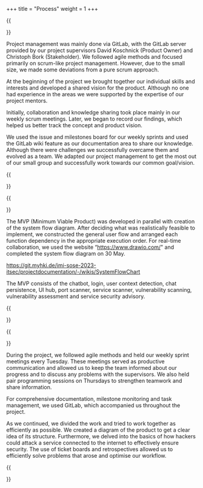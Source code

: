 +++
title = "Process"
weight = 1
+++



{{<section title="Organization / Team management">}}

Project management was mainly done via GitLab, with the GitLab server provided by our project supervisors David Koschnick (Product Owner) and Christoph Bork (Stakeholder).
We followed agile methods and focused primarily on scrum-like project management.
However, due to the small size, we made some deviations from a pure scrum approach.

At the beginning of the project we brought together our individual skills and interests and developed a shared vision for the product.
Although no one had experience in the areas we were supported by the expertise of our project mentors.

Initially, collaboration and knowledge sharing took place mainly in our weekly scrum meetings.
Later, we began to record our findings, which helped us better track the concept and product vision.

We used the issue and milestones board for our weekly sprints and used the GitLab wiki feature as our documentation area to share our knowledge.
Although there were challenges we successfully overcame them and evolved as a team.
We adapted our project management to get the most out of our small group and successfully work towards our common goal/vision.

{{</section>}}

{{<section title="MVP creation">}}

The MVP (Minimum Viable Product) was developed in parallel with creation of the system flow diagram.
After deciding what was realistically feasible to implement, we constructed the general user flow and arranged each function dependency in the appropriate execution order.
For real-time collaboration, we used the website “https://www.drawio.com/" and completed the system flow diagram on 30 May. 

https://git.myhki.de/imi-sose-2023-itsec/projectdocumentation/-/wikis/SystemFlowChart

The MVP consists of the chatbot, login, user context detection, chat persistence, UI hub, port scanner, service scanner, vulnerability scanning, vulnerability assessment and service security advisory. 

{{</section>}}

{{<section title="Project execution">}}

During the project, we followed agile methods and held our weekly sprint meetings every Tuesday.
These meetings served as productive communication and allowed us to keep the team informed about our progress and to discuss any problems with the supervisors.
We also held pair programming sessions on Thursdays to strengthen teamwork and share information.

For comprehensive documentation, milestone monitoring and task management, we used GitLab, which accompanied us throughout the project.

As we continued, we divided the work and tried to work together as efficiently as possible.
We created a diagram of the product to get a clear idea of its structure.
Furthermore, we delved into the basics of how hackers could attack a service connected to the internet to effectively ensure security.
The use of ticket boards and retrospectives allowed us to efficiently solve problems that arose and optimise our workflow.


{{</section>}}



